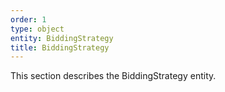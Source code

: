 ```yaml
---
order: 1
type: object
entity: BiddingStrategy
title: BiddingStrategy
---
```


This section describes the BiddingStrategy entity.
